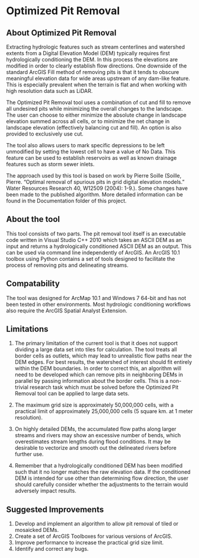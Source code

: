 Optimized Pit Removal
===================

About Optimized Pit Removal
---------------------------

Extracting hydrologic features such as stream centerlines and watershed extents from a Digital Elevation Model (DEM) typically requires first hydrologically conditioning the DEM. In this process the elevations are modified in order to clearly establish flow directions. One downside of the standard ArcGIS Fill method of removing pits is that it tends to obscure meaningful elevation data for wide areas upstream of any dam-like feature. This is especially prevalent when the terrain is flat and when working with high resolution data such as LiDAR.

The Optimized Pit Removal tool uses a combination of cut and fill to remove all undesired pits while minimizing the overall changes to the landscape. The user can choose to either minimize the absolute change in landscape elevation summed across all cells, or to minimize the net change in landscape elevation (effectively balancing cut and fill). An option is also provided to exclusively use cut.

The tool also allows users to mark specific depressions to be left unmodified by setting the lowest cell to have a value of No Data. This feature can be used to establish reservoirs as well as known drainage features such as storm sewer inlets. 

The approach used by this tool is based on work by Pierre Soille (Soille, Pierre. “Optimal removal of spurious pits in grid digital elevation models.” Water Resources Research 40, W12509 (2004): 1-9.). Some changes have been made to the published algorithm. More detailed information can be found in the Documentation folder of this project.

About the tool
--------------
This tool consists of two parts. The pit removal tool itself is an executable code written in Visual Studio C++ 2010 which takes an ASCII DEM as an input and returns a hydrologically conditioned ASCII DEM as an output. This can be used via command line independently of ArcGIS. An ArcGIS 10.1 toolbox using Python contains a set of tools designed to facilitate the process of removing pits and delineating streams.

Compatability
--------------
The tool was designed for ArcMap 10.1 and Windows 7 64-bit and has not been tested in other environments. Most hydrologic conditioning workflows also require the ArcGIS Spatial Analyst Extension.

Limitations
-----------
1. The primary limitation of the current tool is that it does not support dividing a large data set into tiles for calculation. The tool treats all border cells as outlets, which may lead to unrealistic flow paths near the DEM edges. For best results, the watershed of interest should fit entirely within the DEM boundaries. In order to correct this, an algorithm will need to be developed which can remove pits in neighboring DEMs in parallel by passing information about the border cells. This is a non-trivial research task which must be solved before the Optimized Pit Removal tool can be applied to large data sets.

2. The maximum grid size is approximately 50,000,000 cells, with a practical limit of approximately 25,000,000 cells (5 square km. at 1 meter resolution). 

3. On highly detailed DEMs, the accumulated flow paths along larger streams and rivers may show an excessive number of bends, which overestimates stream lengths during flood conditions. It may be desirable to vectorize and smooth out the delineated rivers before further use. 

4. Remember that a hydrologically conditioned DEM has been modified such that it no longer matches the raw elevation data. If the conditioned DEM is intended for use other than determining flow direction, the user should carefully consider whether the adjustments to the terrain would adversely impact results.

Suggested Improvements
----------------------
1. Develop and implement an algorithm to allow pit removal of tiled or mosaicked DEMs.
2. Create a set of ArcGIS Toolboxes for various versions of ArcGIS.
3. Improve performance to increase the practical grid size limit.
4. Identify and correct any bugs.
